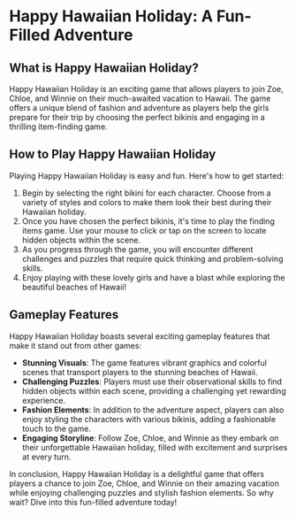 # Happy Hawaiian Holiday: A Fun-Filled Adventure

## What is Happy Hawaiian Holiday?

Happy Hawaiian Holiday is an exciting game that allows players to join Zoe, Chloe, and Winnie on their much-awaited vacation to Hawaii. The game offers a unique blend of fashion and adventure as players help the girls prepare for their trip by choosing the perfect bikinis and engaging in a thrilling item-finding game.

## How to Play Happy Hawaiian Holiday

Playing Happy Hawaiian Holiday is easy and fun. Here's how to get started:

1. Begin by selecting the right bikini for each character. Choose from a variety of styles and colors to make them look their best during their Hawaiian holiday.
2. Once you have chosen the perfect bikinis, it's time to play the finding items game. Use your mouse to click or tap on the screen to locate hidden objects within the scene.
3. As you progress through the game, you will encounter different challenges and puzzles that require quick thinking and problem-solving skills.
4. Enjoy playing with these lovely girls and have a blast while exploring the beautiful beaches of Hawaii!

## Gameplay Features

Happy Hawaiian Holiday boasts several exciting gameplay features that make it stand out from other games:

- **Stunning Visuals**: The game features vibrant graphics and colorful scenes that transport players to the stunning beaches of Hawaii.
- **Challenging Puzzles**: Players must use their observational skills to find hidden objects within each scene, providing a challenging yet rewarding experience.
- **Fashion Elements**: In addition to the adventure aspect, players can also enjoy styling the characters with various bikinis, adding a fashionable touch to the game.
- **Engaging Storyline**: Follow Zoe, Chloe, and Winnie as they embark on their unforgettable Hawaiian holiday, filled with excitement and surprises at every turn.

In conclusion, Happy Hawaiian Holiday is a delightful game that offers players a chance to join Zoe, Chloe, and Winnie on their amazing vacation while enjoying challenging puzzles and stylish fashion elements. So why wait? Dive into this fun-filled adventure today!
